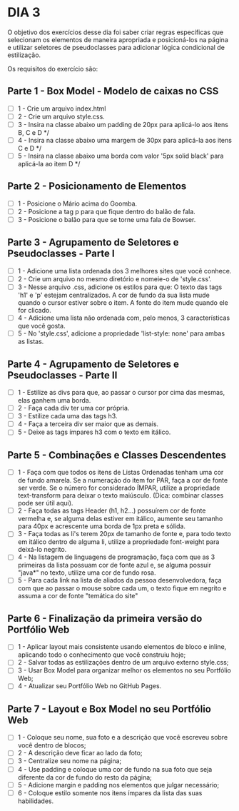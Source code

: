 # DIA 3

O objetivo dos exercícios desse dia foi saber criar regras específicas que selecionam os elementos de maneira apropriada e posicioná-los na página e utilizar seletores de pseudoclasses para adicionar lógica condicional de estilização.


Os requisitos do exercício são:

## Parte 1 - Box Model - Modelo de caixas no CSS
- [ ]  1 - Crie um arquivo index.html
- [ ]  2 - Crie um arquivo style.css.
- [ ]  3 - Insira na classe abaixo um padding de 20px para aplicá-lo aos itens B, C e D */
- [ ]  4 - Insira na classe abaixo uma margem de 30px para aplicá-la aos itens C e D */
- [ ]  5 - Insira na classe abaixo uma borda com valor '5px solid black' para aplicá-la ao item D */

## Parte 2 - Posicionamento de Elementos
- [ ]  1 - Posicione o Mário acima do Goomba.
- [ ]  2 - Posicione a tag p para que fique dentro do balão de fala.
- [ ]  3 - Posicione o balão para que se torne uma fala de Bowser.

## Parte 3 - Agrupamento de Seletores e Pseudoclasses - Parte I
- [ ]  1 - Adicione uma lista ordenada dos 3 melhores sites que você conhece.
- [ ]  2 - Crie um arquivo no mesmo diretório e nomeie-o de 'style.css'.
- [ ]  3 - Nesse arquivo .css, adicione os estilos para que: O texto das tags 'h1' e 'p' estejam centralizados. A cor de fundo da sua lista mude quando o cursor estiver sobre o item. A fonte do item mude quando ele for clicado.
- [ ]  4 - Adicione uma lista não ordenada com, pelo menos, 3 características que você gosta.
- [ ]  5 - No 'style.css', adicione a propriedade 'list-style: none' para ambas as listas.

## Parte 4 - Agrupamento de Seletores e Pseudoclasses - Parte II
- [ ]  1 - Estilize as divs para que, ao passar o cursor por cima das mesmas, elas ganhem uma borda.
- [ ]  2 - Faça cada div ter uma cor própria.
- [ ]  3 - Estilize cada uma das tags h3.
- [ ]  4 - Faça a terceira div ser maior que as demais.
- [ ]  5 - Deixe as tags ímpares h3 com o texto em itálico.

## Parte 5 - Combinações e Classes Descendentes
- [ ]  1 - Faça com que todos os itens de Listas Ordenadas tenham uma cor de fundo amarela. Se a numeração do item for PAR, faça a cor de fonte ser verde. Se o número for considerado ÍMPAR, utilize a propriedade text-transform para deixar o texto maiúsculo. (Dica: combinar classes pode ser útil aqui).
- [ ]  2 - Faça todas as tags Header (h1, h2...) possuírem cor de fonte vermelha e, se alguma delas estiver em itálico, aumente seu tamanho para 40px e acrescente uma borda de 1px preta e sólida.
- [ ]  3 - Faça todas as li's terem 20px de tamanho de fonte e, para todo texto em itálico dentro de alguma li, utilize a propriedade font-weight para deixá-lo negrito.
- [ ]  4 - Na listagem de linguagens de programação, faça com que as 3 primeiras da lista possuam cor de fonte azul e, se alguma possuir "java*" no texto, utilize uma cor de fundo rosa.
- [ ]  5 - Para cada link na lista de aliados da pessoa desenvolvedora, faça com que ao passar o mouse sobre cada um, o texto fique em negrito e assuma a cor de fonte "temática do site"

## Parte 6 - Finalização da primeira versão do Portfólio Web
- [ ]  1 - Aplicar layout mais consistente usando elementos de bloco e inline, aplicando todo o conhecimento que você construiu hoje;
- [ ]  2 - Salvar todas as estilizações dentro de um arquivo externo style.css;
- [ ]  3 - Usar Box Model para organizar melhor os elementos no seu Portfólio Web;
- [ ]  4 - Atualizar seu Portfólio Web no GitHub Pages.

## Parte 7 - Layout e Box Model no seu Portfólio Web
- [ ]  1 - Coloque seu nome, sua foto e a descrição que você escreveu sobre você dentro de blocos;
- [ ]  2 - A descrição deve ficar ao lado da foto;
- [ ]  3 - Centralize seu nome na página;
- [ ]  4 - Use padding e coloque uma cor de fundo na sua foto que seja diferente da cor de fundo do resto da página;
- [ ]  5 - Adicione margin e padding nos elementos que julgar necessário;
- [ ]  6 - Coloque estilo somente nos itens ímpares da lista das suas habilidades.
